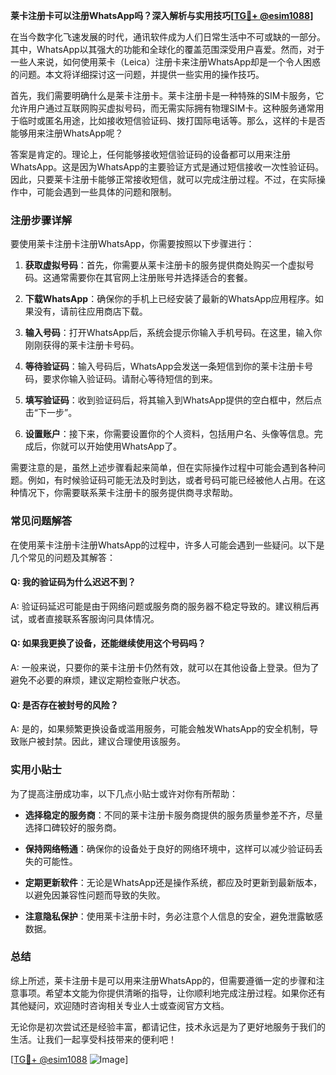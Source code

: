 **莱卡注册卡可以注册WhatsApp吗？深入解析与实用技巧[[TG💪+ @esim1088](https://t.me/s/esim1088)]**

在当今数字化飞速发展的时代，通讯软件成为人们日常生活中不可或缺的一部分。其中，WhatsApp以其强大的功能和全球化的覆盖范围深受用户喜爱。然而，对于一些人来说，如何使用莱卡（Leica）注册卡来注册WhatsApp却是一个令人困惑的问题。本文将详细探讨这一问题，并提供一些实用的操作技巧。

首先，我们需要明确什么是莱卡注册卡。莱卡注册卡是一种特殊的SIM卡服务，它允许用户通过互联网购买虚拟号码，而无需实际拥有物理SIM卡。这种服务通常用于临时或匿名用途，比如接收短信验证码、拨打国际电话等。那么，这样的卡是否能够用来注册WhatsApp呢？

答案是肯定的。理论上，任何能够接收短信验证码的设备都可以用来注册WhatsApp。这是因为WhatsApp的主要验证方式是通过短信接收一次性验证码。因此，只要莱卡注册卡能够正常接收短信，就可以完成注册过程。不过，在实际操作中，可能会遇到一些具体的问题和限制。

### 注册步骤详解

要使用莱卡注册卡注册WhatsApp，你需要按照以下步骤进行：

1. **获取虚拟号码**：首先，你需要从莱卡注册卡的服务提供商处购买一个虚拟号码。这通常需要你在其官网上注册账号并选择适合的套餐。

2. **下载WhatsApp**：确保你的手机上已经安装了最新的WhatsApp应用程序。如果没有，请前往应用商店下载。

3. **输入号码**：打开WhatsApp后，系统会提示你输入手机号码。在这里，输入你刚刚获得的莱卡注册卡号码。

4. **等待验证码**：输入号码后，WhatsApp会发送一条短信到你的莱卡注册卡号码，要求你输入验证码。请耐心等待短信的到来。

5. **填写验证码**：收到验证码后，将其输入到WhatsApp提供的空白框中，然后点击“下一步”。

6. **设置账户**：接下来，你需要设置你的个人资料，包括用户名、头像等信息。完成后，你就可以开始使用WhatsApp了。

需要注意的是，虽然上述步骤看起来简单，但在实际操作过程中可能会遇到各种问题。例如，有时候验证码可能无法及时到达，或者号码可能已经被他人占用。在这种情况下，你需要联系莱卡注册卡的服务提供商寻求帮助。

### 常见问题解答

在使用莱卡注册卡注册WhatsApp的过程中，许多人可能会遇到一些疑问。以下是几个常见的问题及其解答：

#### Q: 我的验证码为什么迟迟不到？
A: 验证码延迟可能是由于网络问题或服务商的服务器不稳定导致的。建议稍后再试，或者直接联系客服询问具体情况。

#### Q: 如果我更换了设备，还能继续使用这个号码吗？
A: 一般来说，只要你的莱卡注册卡仍然有效，就可以在其他设备上登录。但为了避免不必要的麻烦，建议定期检查账户状态。

#### Q: 是否存在被封号的风险？
A: 是的，如果频繁更换设备或滥用服务，可能会触发WhatsApp的安全机制，导致账户被封禁。因此，建议合理使用该服务。

### 实用小贴士

为了提高注册成功率，以下几点小贴士或许对你有所帮助：

- **选择稳定的服务商**：不同的莱卡注册卡服务商提供的服务质量参差不齐，尽量选择口碑较好的服务商。
  
- **保持网络畅通**：确保你的设备处于良好的网络环境中，这样可以减少验证码丢失的可能性。

- **定期更新软件**：无论是WhatsApp还是操作系统，都应及时更新到最新版本，以避免因兼容性问题而导致的失败。

- **注意隐私保护**：使用莱卡注册卡时，务必注意个人信息的安全，避免泄露敏感数据。

### 总结

综上所述，莱卡注册卡是可以用来注册WhatsApp的，但需要遵循一定的步骤和注意事项。希望本文能为你提供清晰的指导，让你顺利地完成注册过程。如果你还有其他疑问，欢迎随时咨询相关专业人士或查阅官方文档。

无论你是初次尝试还是经验丰富，都请记住，技术永远是为了更好地服务于我们的生活。让我们一起享受科技带来的便利吧！

[[TG💪+ @esim1088](https://t.me/s/esim1088) ![Image](https://i.postimg.cc/4NQfJmqS/Snipaste-2025-05-13-00-14-12.png)]
